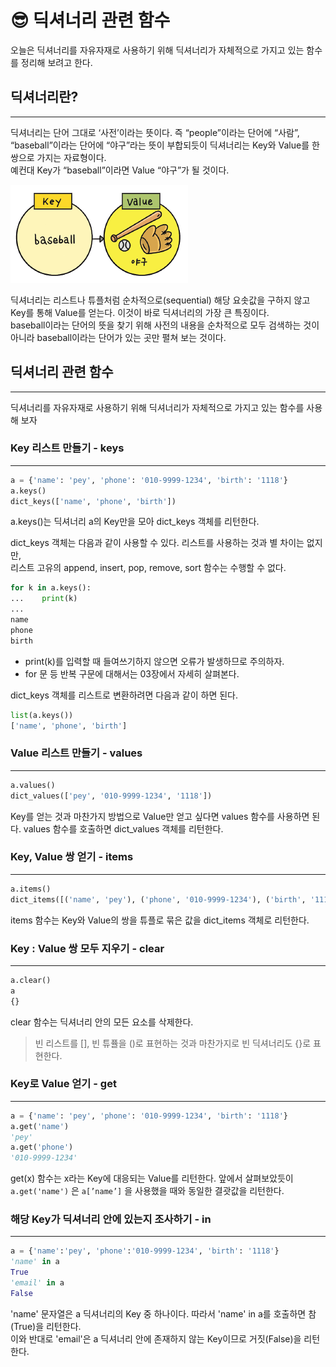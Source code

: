 # 😎 딕셔너리 관련 함수

오늘은 딕셔너리를 자유자재로 사용하기 위해 딕셔너리가 자체적으로 가지고 있는 함수를 정리해 보려고 한다.

## 딕셔너리란?

---

딕셔너리는 단어 그대로 ‘사전’이라는 뜻이다. 즉 “people”이라는 단어에 “사람”,  
“baseball”이라는 단어에 “야구”라는 뜻이 부합되듯이 딕셔너리는 Key와 Value를 한 쌍으로 가지는 자료형이다.  
예컨대 Key가 “baseball”이라면 Value “야구”가 될 것이다.

![Alt text](/python/Grammer/img/image.png)

딕셔너리는 리스트나 튜플처럼 순차적으로(sequential) 해당 요솟값을 구하지 않고  
Key를 통해 Value를 얻는다. 이것이 바로 딕셔너리의 가장 큰 특징이다.  
baseball이라는 단어의 뜻을 찾기 위해 사전의 내용을 순차적으로 모두 검색하는 것이 아니라 baseball이라는 단어가 있는 곳만 펼쳐 보는 것이다.

## 딕셔너리 관련 함수

---

딕셔너리를 자유자재로 사용하기 위해 딕셔너리가 자체적으로 가지고 있는 함수를 사용해 보자

### Key 리스트 만들기 - keys

---

```python
a = {'name': 'pey', 'phone': '010-9999-1234', 'birth': '1118'}
a.keys()
dict_keys(['name', 'phone', 'birth'])
```

a.keys()는 딕셔너리 a의 Key만을 모아 dict_keys 객체를 리턴한다.

dict_keys 객체는 다음과 같이 사용할 수 있다. 리스트를 사용하는 것과 별 차이는 없지만,  
리스트 고유의 append, insert, pop, remove, sort 함수는 수행할 수 없다.

```python
for k in a.keys():
...    print(k)
...
name
phone
birth
```

- print(k)를 입력할 때 들여쓰기하지 않으면 오류가 발생하므로 주의하자.
- for 문 등 반복 구문에 대해서는 03장에서 자세히 살펴본다.

dict_keys 객체를 리스트로 변환하려면 다음과 같이 하면 된다.

```python
list(a.keys())
['name', 'phone', 'birth']
```

### Value 리스트 만들기 - values

---

```python
a.values()
dict_values(['pey', '010-9999-1234', '1118'])
```

Key를 얻는 것과 마찬가지 방법으로 Value만 얻고 싶다면 values 함수를 사용하면 된다. values 함수를 호출하면 dict_values 객체를 리턴한다.

### Key, Value 쌍 얻기 - items

---

```python
a.items()
dict_items([('name', 'pey'), ('phone', '010-9999-1234'), ('birth', '1118')])
```

items 함수는 Key와 Value의 쌍을 튜플로 묶은 값을 dict_items 객체로 리턴한다.

### Key : Value 쌍 모두 지우기 - clear

---

```python
a.clear()
a
{}
```

clear 함수는 딕셔너리 안의 모든 요소를 삭제한다.

> 빈 리스트를 [], 빈 튜퓰을 ()로 표현하는 것과 마찬가지로 빈 딕셔너리도 {}로 표현한다.

### Key로 Value 얻기 - get

---

```python
a = {'name': 'pey', 'phone': '010-9999-1234', 'birth': '1118'}
a.get('name')
'pey'
a.get('phone')
'010-9999-1234'
```

get(x) 함수는 x라는 Key에 대응되는 Value를 리턴한다. 앞에서 살펴보았듯이 `a.get('name')` 은 `a[’name’]` 을 사용했을 때와 동일한 결괏값을 리턴한다.

### 해당 Key가 딕셔너리 안에 있는지 조사하기 - in

---

```python
a = {'name':'pey', 'phone':'010-9999-1234', 'birth': '1118'}
'name' in a
True
'email' in a
False
```

'name' 문자열은 a 딕셔너리의 Key 중 하나이다. 따라서 'name' in a를 호출하면 참(True)을 리턴한다.  
이와 반대로 'email'은 a 딕셔너리 안에 존재하지 않는 Key이므로 거짓(False)을 리턴한다.
